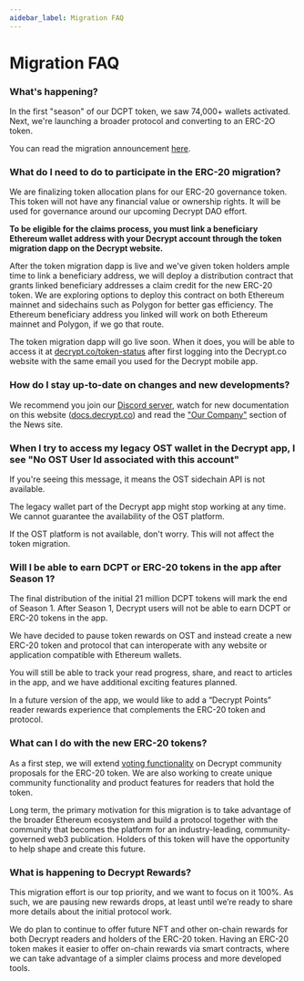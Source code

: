 ```yaml
---
aidebar_label: Migration FAQ
---
```


# Migration FAQ

### What's happening?

In the first "season" of our DCPT token, we saw 74,000+ wallets activated. Next, we're launching a broader protocol and converting to an ERC-2O token.

You can read the migration announcement [here](https://decrypt.co/75352/decrypt-reader-token-what-comes-next).

### What do I need to do to participate in the ERC-20 migration?

We are finalizing token allocation plans for our ERC-20 governance token. This token will not have any financial value or ownership rights. It will be used for governance around our upcoming Decrypt DAO effort.

**To be eligible for the claims process, you must link a beneficiary Ethereum wallet address with your Decrypt account through the token migration dapp on the Decrypt website.**

After the token migration dapp is live and we've given token holders ample time to link a beneficiary address, we will deploy a distribution contract that grants linked beneficiary addresses a claim credit for the new ERC-20 token. We are exploring options to deploy this contract on both Ethereum mainnet and sidechains such as Polygon for better gas efficiency. The Ethereum beneficiary address you linked will work on both Ethereum mainnet and Polygon, if we go that route.

The token migration dapp will go live soon. When it does, you will be able to access it at [decrypt.co/token-status](https://decrypt.co/token-status) after first logging into the Decrypt.co website with the same email you used for the Decrypt mobile app.

### How do I stay up-to-date on changes and new developments?

We recommend you join our [Discord server](https://decrypt.co/discord-invite), watch for new documentation on this website ([docs.decrypt.co](https://docs.decrypt.co)) and read the ["Our Company"](https://decrypt.co/news/decrypt) section of the News site.

### When I try to access my legacy OST wallet in the Decrypt app, I see "No OST User Id associated with this account"

If you're seeing this message, it means the OST sidechain API is not available. 

The legacy wallet part of the Decrypt app might stop working at any time. We cannot guarantee the availability of the OST platform.

If the OST platform is not available, don't worry. This will not affect the token migration.

### Will I be able to earn DCPT or ERC-20 tokens in the app after Season 1?

The final distribution of the initial 21 million DCPT tokens will mark the end of Season 1. After Season 1, Decrypt users will not be able to earn DCPT or ERC-20 tokens in the app. 

We have decided to pause token rewards on OST and instead create a new ERC-20 token and protocol that can interoperate with any website or application compatible with Ethereum wallets.

You will still be able to track your read progress, share, and react to articles in the app, and we have additional exciting features planned. 

In a future version of the app, we would like to add a “Decrypt Points” reader rewards experience that complements the ERC-20 token and protocol.

### What can I do with the new ERC-20 tokens?

As a first step, we will extend [voting functionality](https://vote.decrypt.co/) on Decrypt community proposals for the ERC-20 token. We are also working to create unique community functionality and product features for readers that hold the token.

Long term, the primary motivation for this migration is to take advantage of the broader Ethereum ecosystem and build a protocol together with the community that becomes the platform for an industry-leading, community-governed web3 publication. Holders of this token will have the opportunity to help shape and create this future.

### What is happening to Decrypt Rewards?

This migration effort is our top priority, and we want to focus on it 100%. As such, we are pausing new rewards drops, at least until we’re ready to share more details about the initial protocol work.

We do plan to continue to offer future NFT and other on-chain rewards for both Decrypt readers and holders of the ERC-20 token. Having an ERC-20 token makes it easier to offer on-chain rewards via smart contracts, where we can take advantage of a simpler claims process and more developed tools.

